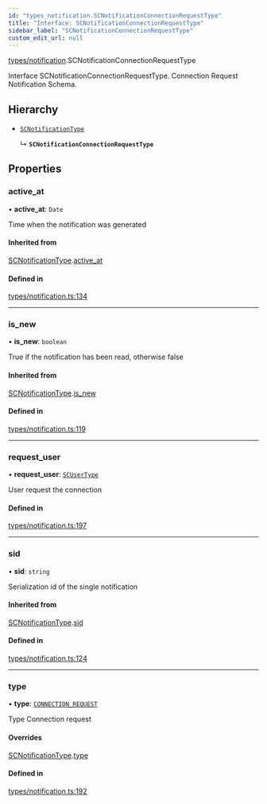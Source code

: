 ```yaml
---
id: "types_notification.SCNotificationConnectionRequestType"
title: "Interface: SCNotificationConnectionRequestType"
sidebar_label: "SCNotificationConnectionRequestType"
custom_edit_url: null
---
```


[types/notification](../modules/types_notification.md).SCNotificationConnectionRequestType

Interface SCNotificationConnectionRequestType.
Connection Request Notification Schema.

## Hierarchy

- [`SCNotificationType`](types_notification.SCNotificationType.md)

  ↳ **`SCNotificationConnectionRequestType`**

## Properties

### active\_at

• **active\_at**: `Date`

Time when the notification was generated

#### Inherited from

[SCNotificationType](types_notification.SCNotificationType.md).[active_at](types_notification.SCNotificationType.md#active_at)

#### Defined in

[types/notification.ts:134](https://github.com/selfcommunity/community-ui/blob/67100aa/packages/sc-core/src/types/notification.ts#L134)

___

### is\_new

• **is\_new**: `boolean`

True if the notification has been read, otherwise false

#### Inherited from

[SCNotificationType](types_notification.SCNotificationType.md).[is_new](types_notification.SCNotificationType.md#is_new)

#### Defined in

[types/notification.ts:119](https://github.com/selfcommunity/community-ui/blob/67100aa/packages/sc-core/src/types/notification.ts#L119)

___

### request\_user

• **request\_user**: [`SCUserType`](types_user.SCUserType.md)

User request the connection

#### Defined in

[types/notification.ts:197](https://github.com/selfcommunity/community-ui/blob/67100aa/packages/sc-core/src/types/notification.ts#L197)

___

### sid

• **sid**: `string`

Serialization id of the single notification

#### Inherited from

[SCNotificationType](types_notification.SCNotificationType.md).[sid](types_notification.SCNotificationType.md#sid)

#### Defined in

[types/notification.ts:124](https://github.com/selfcommunity/community-ui/blob/67100aa/packages/sc-core/src/types/notification.ts#L124)

___

### type

• **type**: [`CONNECTION_REQUEST`](../enums/types_notification.SCNotificationTypologyType.md#connection_request)

Type Connection request

#### Overrides

[SCNotificationType](types_notification.SCNotificationType.md).[type](types_notification.SCNotificationType.md#type)

#### Defined in

[types/notification.ts:192](https://github.com/selfcommunity/community-ui/blob/67100aa/packages/sc-core/src/types/notification.ts#L192)
